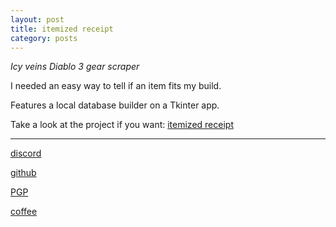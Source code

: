 ```yaml
---
layout: post
title: itemized receipt
category: posts
---
```


*Icy veins Diablo 3 gear scraper*

I needed an easy way to tell if an item fits my build.

Features a local database builder on a Tkinter app.

Take a look at the project if you want:
[itemized receipt][itemized receipt]

---

[discord][discord]

[github][dqd]

[PGP][PGP]

[coffee][coffee]

[discord]: https://discord.com/channels/@me/dqd#0143
[dqd]: https://github.com/dqdang
[PGP]: https://raw.githubusercontent.com/dqdang/dqdang.github.io/master/derek-dang.asc
[coffee]: https://www.buymeacoffee.com/dqdang
[itemized receipt]: https://github.com/dqdang/itemized-receipt

